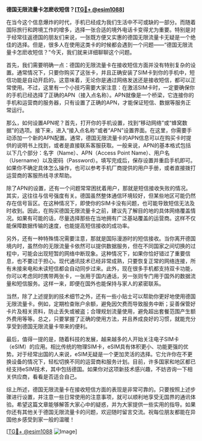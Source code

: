 **德国无限流量卡怎麽收短信？[[TG💪+ @esim1088](https://t.me/s/esim1088)]**

在当今这个信息爆炸的时代，手机已经成为我们生活中不可或缺的一部分。而随着国际旅行和跨境工作的增多，选择一张合适的境外电话卡变得尤为重要。特别是对于经常往返德国的朋友们来说，一张既方便又实惠的德国无限流量卡无疑是一个绝佳的选择。但是，很多人在使用这类卡的时候都会遇到一个问题——“德国无限流量卡怎麽收短信？”今天，我们就来详细聊聊这个问题。

首先，我们需要明确一点：德国的无限流量卡在接收短信方面并没有特别复杂的设置。通常情况下，只要你购买了这张卡，并且正确安装了SIM卡到你的手机中，短信功能是自动开启的。这意味着，无论你是通过网络发送还是接收短信，都可以正常使用。不过，这里有一个小技巧需要大家注意：在激活SIM卡时，一定要确保你的手机已经选择了正确的APN（接入点名称）。APN就像是一个桥梁，它连接你的手机和运营商的服务器，只有设置了正确的APN，才能保证短信、数据等服务正常运行。

那么，如何设置APN呢？首先，打开你的手机设置，找到“移动网络”或“蜂窝数据”的选项。接下来，进入“接入点名称”或者“APN”设置界面。在这里，你需要手动添加一个新的APN配置。通常，德国无限流量卡的APN信息可以在购买卡时提供的说明书上找到，或者是直接联系客服获取。一般来说，APN的基本格式包括以下几个部分：名字（Name）、APN（Access Point Name）、用户名（Username）以及密码（Password）。填写完成后，保存设置并重启手机即可。如果你不确定具体怎么操作，也可以参考手机厂商提供的用户手册，或者直接拨打运营商的客服热线寻求帮助。

除了APN的设置，还有一个问题常常困扰着用户，那就是短信接收失败的情况。其实，这往往与信号强度有关。德国虽然整体通信环境较好，但某些地区可能仍然存在信号盲区。在这种情况下，即使你的SIM卡没有问题，也可能导致短信无法及时收到。因此，在购买德国无限流量卡之前，建议先了解目的地的具体网络覆盖情况。如果有可能的话，尽量选择那些在当地拥有广泛基站覆盖的运营商。这样不仅能保障数据传输的速度，也能提高短信接收的成功率。

另外，还有一种特殊情况需要注意，那就是国际漫游时的短信接收。当你离开德国境内时，虽然你的无限流量卡依然可以提供数据服务，但在不同国家之间切换的过程中，可能会出现短暂的网络中断现象。这种情况下，如果你恰好错过了重要信息，也不要过于担心。现代通讯技术已经非常成熟，只要恢复正常的网络连接，所有未接来电和未读短信都会自动同步过来。此外，现在很多手机都支持双卡功能，你可以考虑同时携带两张卡，一张用于国内通话，另一张则专门用于国外的数据流量和短信服务。这样一来，即便在国外也能保持与家人的紧密联系。

当然，除了上述提到的技术细节之外，还有一些小贴士可以帮助你更好地使用德国无限流量卡。例如，定期检查账户余额，避免因欠费而导致服务中断；妥善保管好卡片及相关资料，防止丢失或被盗；合理规划流量使用，避免超出套餐范围产生额外费用等等。总之，只要掌握了正确的使用方法，并且养成良好的习惯，就能充分享受到德国无限流量卡带来的便利。

最后，值得一提的是，随着科技的发展，越来越多的人开始关注电子SIM卡（eSIM）的应用。相比传统的物理SIM卡，eSIM具有体积更小、功能更强的优势。对于经常出国的人来说，eSIM无疑是一个更加灵活的选择。它允许你在不更换设备的情况下，轻松切换不同的运营商和服务计划。目前，许多国家和地区都已经支持eSIM技术，其中包括德国。如果你对这项新技术感兴趣，不妨咨询一下相关供应商，看看是否适合自己。

综上所述，德国无限流量卡在接收短信方面的表现是非常可靠的。只要按照上述步骤进行设置，并注意一些日常使用的注意事项，就可以顺利地享受无国界的通讯体验。希望这篇文章能够解答大家心中的疑惑，并为大家提供一些实用的指导。如果你还有其他关于德国无限流量卡的问题，欢迎随时留言交流。祝每位朋友都能在异国他乡感受到家一般的温暖！

[[TG💪+ @esim1088](https://t.me/s/esim1088) ![Image](https://i.postimg.cc/4NQfJmqS/Snipaste-2025-05-13-00-14-12.png)]